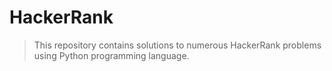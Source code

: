 # HackerRank
> This repository contains solutions to numerous HackerRank problems using Python programming language.
